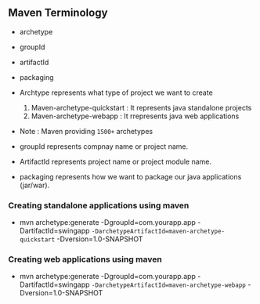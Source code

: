 ## Maven Terminology

- archetype
- groupId
- artifactId
- packaging

- Archtype represents what type of project we want to create
  1. Maven-archetype-quickstart : It represents java standalone projects
  2. Maven-archetype-webapp : It rrepresents java web applications
- Note : Maven providing `1500+` archetypes

- groupId represents compnay name or project name.
- ArtifactId represents project name or project module name.
- packaging represents how we want to package our java applications (jar/war).

### Creating standalone applications using maven

- mvn archetype:generate -DgroupId=com.yourapp.app -DartifactId=swingapp `-DarchetypeArtifactId=maven-archetype-quickstart` -Dversion=1.0-SNAPSHOT

### Creating web applications using maven

- mvn archetype:generate -DgroupId=com.yourapp.app -DartifactId=swingapp `-DarchetypeArtifactId=maven-archetype-webapp` -Dversion=1.0-SNAPSHOT
